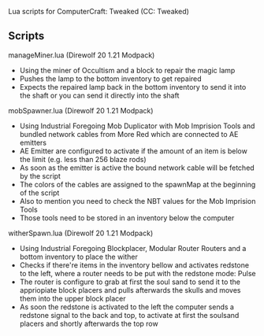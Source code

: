 Lua scripts for ComputerCraft: Tweaked (CC: Tweaked)

Scripts
------------
manageMiner.lua (Direwolf 20 1.21 Modpack)
* Using the miner of Occultism and a block to repair the magic lamp
* Pushes the lamp to the bottom inventory to get repaired
* Expects the repaired lamp back in the bottom inventory to send it into the shaft or you can send it directly into the shaft

mobSpawner.lua (Direwolf 20 1.21 Modpack)
* Using Industrial Foregoing Mob Duplicator with Mob Imprision Tools and bundled network cables from More Red which are connected to AE emitters
* AE Emitter are configured to activate if the amount of an item is below the limit (e.g. less than 256 blaze rods)
* As soon as the emitter is active the bound network cable will be fetched by the script
* The colors of the cables are assigned to the spawnMap at the beginning of the script
* Also to mention you need to check the NBT values for the Mob Imprision Tools
* Those tools need to be stored in an inventory below the computer

witherSpawn.lua (Direwolf 20 1.21 Modpack)
* Using Industrial Foregoing Blockplacer, Modular Router Routers and a bottom inventory to place the wither
* Checks if there're items in the inventory bellow and activates redstone to the left, where a router needs to be put with the redstone mode: Pulse
* The router is configure to grab at first the soul sand to send it to the appriopiate block placers and pulls afterwards the skulls and moves them into the upper block placer
* As soon the redstone is activated to the left the computer sends a redstone signal to the back and top, to activate at first the soulsand placers and shortly afterwards the top row

